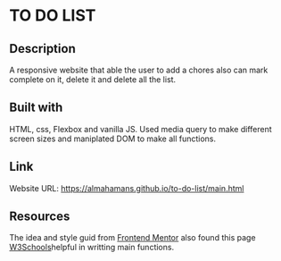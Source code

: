 # TO DO LIST
## Description
A responsive website that able the user to add a chores also can mark complete on it, delete it and delete all the list. 
## Built with
HTML, css, Flexbox and vanilla JS. 
Used media query to make different screen sizes and maniplated DOM to make all functions.
## Link
Website URL: https://almahamans.github.io/to-do-list/main.html
## Resources
The idea and style guid from [Frontend Mentor](https://www.frontendmentor.io/challenges/todo-app-Su1_KokOW) also found this page [W3Schools](https://www.w3schools.com/howto/howto_js_todolist.asp)helpful in writting main functions.
